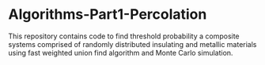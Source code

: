 # Algorithms-Part1-Percolation
This repository contains code to find threshold probability a composite systems comprised of randomly distributed insulating and metallic materials using fast weighted union find algorithm and Monte Carlo simulation.
